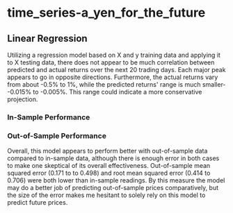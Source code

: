 # time_series-a_yen_for_the_future





## Linear Regression


Utilizing a regression model based on X and y training data and applying it to 
X testing data, there does not appear to be much correlation between predicted 
and actual returns over the next 20 trading days.  Each major peak appears to
go in opposite directions.  Furthermore, the actual returns vary from about 
-0.5% to 1%, while the predicted returns' range is much smaller--0.015% to 
-0.005%.  This range could indicate a more conservative projection.


### In-Sample Performance



### Out-of-Sample Performance



Overall, this model appears to perform better with out-of-sample data compared
to in-sample data, although there is enough error in both cases to make one 
skeptical of its overall effectiveness.  Out-of-sample mean squared error 
(0.171 to to 0.498) and root mean squared error (0.414 to 0.706) were both lower
than in-sample readings.  By this measure the model may do a better job of 
predicting out-of-sample prices comparatively, but the size of the error makes
me hesitant to solely rely on this model to predict future prices.